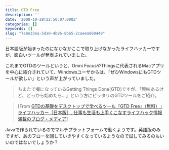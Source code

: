 ```yaml
---
title: GTD Free
description: ''
date: '2008-10-28T22:50:07.000Z'
categories: []
keywords: []
slug: "7a8e33ea-5da0-4b86-8b65-2caeea860449"
---
```

日本語版が始まったのになかなかここで取り上げなかったライフハッカーですが、面白いツールが発表されていました。

これまでGTDのツールというと、Omni FocusやThingsに代表されるMacアプリを中心に紹介されていて、Windowsユーザからは、「ぜひWindowsにもGTDツールが欲しい」という声が上がっていました。

> ちまたで噂になっているGetting Things Done(GTD)ですが、「興味あるけど、どっから始めたら…」という方にピッタリのGTDツールをご紹介。

> \[From [GTDの基礎をデスクトップで学べるツール『GTD Free』（無料） : ライフハッカー［日本版］, 仕事も生活も上手くこなすライフハック情報満載のブログ・メディア](http://www.lifehacker.jp/2008/10/gtd_free_getting_things_done.html)\]

Javaで作られているのでマルチプラットフォームで動くようです。英語版のみですが、あのフローを回していきやすくなっているようなので試してみるのもいいのではないでしょうか？